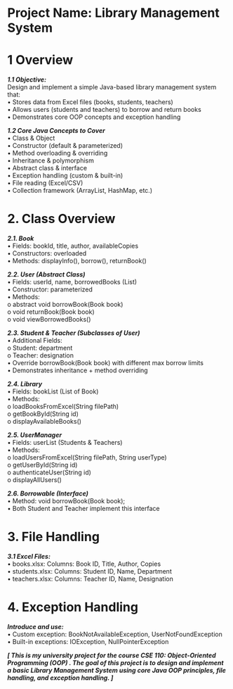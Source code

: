 # Project Name: Library Management System

# 1 Overview 

***1.1 Objective:*** <br>
Design and implement a simple Java-based library management system that:<br>
• Stores data from Excel files (books, students, teachers)<br>
• Allows users (students and teachers) to borrow and return books<br>
• Demonstrates core OOP concepts and exception handling<br>

***1.2 Core Java Concepts to Cover*** <br>
• Class & Object<br>
• Constructor (default & parameterized)<br>
• Method overloading & overriding<br>
• Inheritance & polymorphism<br>
• Abstract class & interface<br>
• Exception handling (custom & built-in)<br>
• File reading (Excel/CSV)<br>
• Collection framework (ArrayList, HashMap, etc.)<br>

# 2. Class Overview

***2.1. Book*** <br>
• Fields: bookId, title, author, availableCopies<br>
• Constructors: overloaded<br>
• Methods: displayInfo(), borrow(), returnBook()<br>

***2.2. User (Abstract Class)*** <br>
• Fields: userId, name, borrowedBooks (List)<br>
• Constructor: parameterized<br>
• Methods:<br>
o abstract void borrowBook(Book book)<br>
o void returnBook(Book book)<br>
o void viewBorrowedBooks() <br>

***2.3. Student & Teacher (Subclasses of User)*** <br>
• Additional Fields:<br>
o Student: department<br>
o Teacher: designation<br>
• Override borrowBook(Book book) with different max borrow limits<br>
• Demonstrates inheritance + method overriding <br>

***2.4. Library*** <br>
• Fields: bookList (List of Book)<br>
• Methods:<br>
o loadBooksFromExcel(String filePath)<br>
o getBookById(String id)<br>
o displayAvailableBooks()<br>

***2.5. UserManager*** <br>
• Fields: userList (Students & Teachers)<br>
• Methods:<br>
o loadUsersFromExcel(String filePath, String userType)<br>
o getUserById(String id)<br>
o authenticateUser(String id)<br>
o displayAllUsers() <br>

***2.6. Borrowable (Interface)*** <br>
• Method: void borrowBook(Book book);<br>
• Both Student and Teacher implement this interface<br>

# 3. File Handling

***3.1 Excel Files:*** <br>
• books.xlsx: Columns: Book ID, Title, Author, Copies<br>
• students.xlsx: Columns: Student ID, Name, Department<br>
• teachers.xlsx: Columns: Teacher ID, Name, Designation<br>

# 4. Exception Handling

***Introduce and use:*** <br>
• Custom exception: BookNotAvailableException, UserNotFoundException<br>
• Built-in exceptions: IOException, NullPointerException<br>

***[ This is my university project for the course **CSE 110: Object-Oriented Programming (OOP)** . The goal of this project is to design and implement a basic **Library Management System** using core **Java OOP principles**, file handling, and exception handling. ]***
